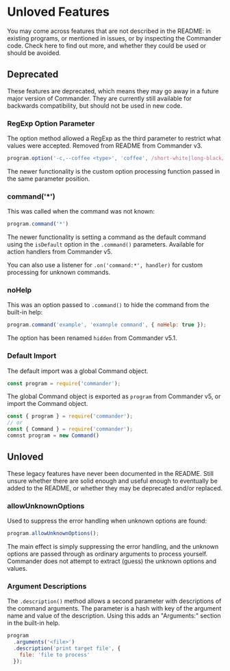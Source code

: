 # Unloved Features

You may come across features that are not described in the README: in existing programs, or mentioned in issues, or by inspecting the Commander code. Check here
to find out more, and whether they could be used or should be avoided.

## Deprecated

These features are deprecated, which means they may go away in a future major version of Commander.
They are currently still available for backwards compatibility, but should not be used in new code.

### RegExp Option Parameter

The option method allowed a RegExp as the third parameter to restrict what values were accepted. Removed from README from Commander v3.

```js
program.option('-c,--coffee <type>', 'coffee', /short-white|long-black/);
```

The newer functionality is the custom option processing function passed in the same parameter position.

### command('*')

This was called when the command was not known:

```js
program.command('*')
```

The newer functionality is setting a command as the default command using the `isDefault` option in the `.command()` parameters. Available for action handlers from Commander v5.

You can also use a listener for `.on('command:*', handler)` for custom processing for unknown commands.

### noHelp

This was an option passed to `.command()` to hide the command from the built-in help:

```js
program.command('example', 'examnple command', { noHelp: true });
```

The option has been renamed `hidden` from Commander v5.1.

### Default Import

The default import was a global Command object.

```js
const program = require('commander');
```

The global Command object is exported as `program` from Commander v5, or import the Command object.

```js
const { program } = require('commander');
// or
const { Command } = require('commander');
comnst program = new Command()
```

## Unloved

These legacy features have never been documented in the README. Still unsure whether there are
solid enough and useful enough to eventually be added to the README, or whether they may
be deprecated and/or replaced.

### allowUnknownOptions

Used to suppress the error handling when unknown options are found:

```js
program.allowUnknownOptions();
```

The main effect is simply suppressing the error handling, and the unknown options
are passed through as ordinary arguments to process yourself. Commander
does not attempt to extract (guess) the unknown options and values.

### Argument Descriptions

The `.description()` method allows a second parameter with descriptions of the command arguments.
The parameter is a hash with key of the argument name and value of the description. Using this adds an "Arguments:" section in the built-in help.

```js
program
  .arguments('<file>')
  .description('print target file', {
    file: 'file to process'
  });
```
